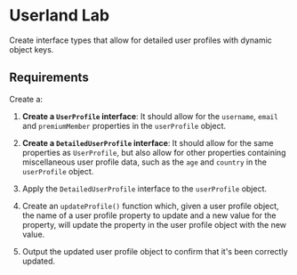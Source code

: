 # Userland Lab

Create interface types that allow for detailed user profiles with dynamic object keys.

## Requirements

Create a:

1. **Create a `UserProfile` interface**: It should allow for the `username`, `email` and `premiumMember` properties in the `userProfile` object.

2. **Create a `DetailedUserProfile` interface**: It should allow for the same properties as `UserProfile`, but also allow for other properties containing miscellaneous user profile data, such as the `age` and `country` in the `userProfile` object.

3. Apply the `DetailedUserProfile` interface to the `userProfile` object.

4. Create an `updateProfile()` function which, given a user profile object, the name of a user profile property to update and a new value for the property, will
update the property in the user profile object with the new value.

5. Output the updated user profile object to confirm that it's been correctly updated.

<!--

### Extra credit

5. TODO

-->
